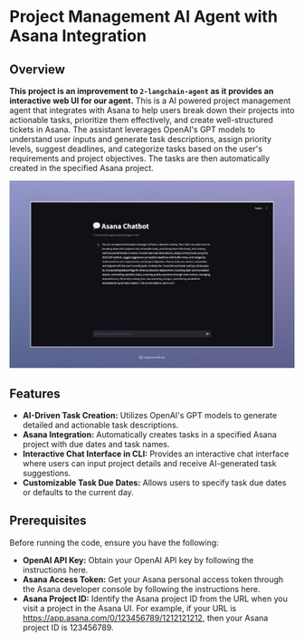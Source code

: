 # Project Management AI Agent with Asana Integration

## Overview

**This project is an improvement to `2-langchain-agent` as it provides an interactive web UI for our agent.** This is a AI powered project management agent that integrates with Asana to help users break down their projects into actionable tasks, prioritize them effectively, and create well-structured tickets in Asana. The assistant leverages OpenAI's GPT models to understand user inputs and generate task descriptions, assign priority levels, suggest deadlines, and categorize tasks based on the user's requirements and project objectives. The tasks are then automatically created in the specified Asana project.

![Screenshot of the UI](image.png)

## Features

- **AI-Driven Task Creation:** Utilizes OpenAI's GPT models to generate detailed and actionable task descriptions.
- **Asana Integration:** Automatically creates tasks in a specified Asana project with due dates and task names.
- **Interactive Chat Interface in CLI:** Provides an interactive chat interface where users can input project details and receive AI-generated task suggestions.
- **Customizable Task Due Dates:** Allows users to specify task due dates or defaults to the current day.

## Prerequisites

Before running the code, ensure you have the following:

- **OpenAI API Key:** Obtain your OpenAI API key by following the instructions here.
- **Asana Access Token:** Get your Asana personal access token through the Asana developer console by following the instructions here.
- **Asana Project ID:** Identify the Asana project ID from the URL when you visit a project in the Asana UI. For example, if your URL is https://app.asana.com/0/123456789/1212121212, then your Asana project ID is 123456789.
